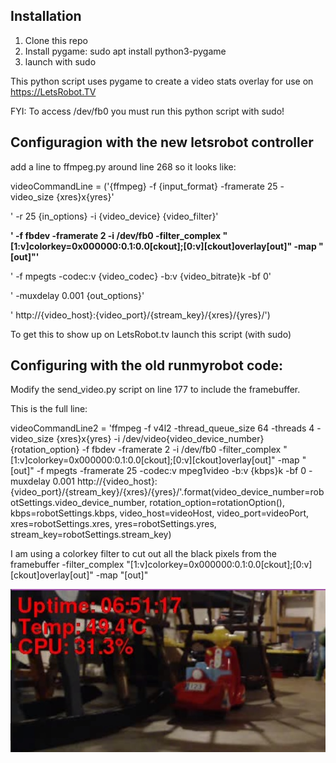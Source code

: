 ## Installation
1. Clone this repo
2. Install pygame: sudo apt install python3-pygame
3. launch with sudo


This python script uses pygame to create a video stats overlay for use on https://LetsRobot.TV

FYI: To access /dev/fb0 you must run this python script with sudo!

## Configuragion with the new letsrobot controller

add a line to ffmpeg.py around line 268 so it looks like:


videoCommandLine = ('{ffmpeg} -f {input_format} -framerate 25 -video_size {xres}x{yres}'

' -r 25 {in_options} -i {video_device} {video_filter}'

**' -f fbdev -framerate 2 -i /dev/fb0 -filter_complex "[1:v]colorkey=0x000000:0.1:0.0[ckout];[0:v][ckout]overlay[out]" -map "[out]"'**

' -f mpegts -codec:v {video_codec} -b:v {video_bitrate}k -bf 0'

' -muxdelay 0.001 {out_options}'

' http://{video_host}:{video_port}/{stream_key}/{xres}/{yres}/')




To get this to show up on LetsRobot.tv launch this script (with sudo)

## Configuring with the old runmyrobot code:
Modify the send_video.py script on line 177 to include the framebuffer.

This is the full line:

videoCommandLine2 = 'ffmpeg -f v4l2 -thread_queue_size 64 -threads 4 -video_size {xres}x{yres} -i /dev/video{video_device_number} {rotation_option} -f fbdev -framerate 2 -i /dev/fb0 -filter_complex "[1:v]colorkey=0x000000:0.1:0.0[ckout];[0:v][ckout]overlay[out]" -map "[out]" -f mpegts -framerate 25 -codec:v mpeg1video -b:v {kbps}k -bf 0 -muxdelay 0.001 http://{video_host}:{video_port}/{stream_key}/{xres}/{yres}/'.format(video_device_number=robotSettings.video_device_number, rotation_option=rotationOption(), kbps=robotSettings.kbps, video_host=videoHost, video_port=videoPort, xres=robotSettings.xres, yres=robotSettings.yres, stream_key=robotSettings.stream_key)

I am using a colorkey filter to cut out all the black pixels from the framebuffer
-filter_complex "[1:v]colorkey=0x000000:0.1:0.0[ckout];[0:v][ckout]overlay[out]" -map "[out]"

<img src="https://raw.githubusercontent.com/RyAndrew/letsrobot_pygame_overlay/master/screenshot%20video%20text%20overlay%20with%20pygame%20and%20ffmpeg.jpg">
